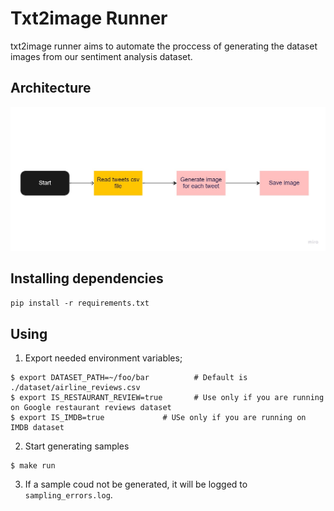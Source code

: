 # Txt2image Runner

txt2image runner aims to automate the proccess of generating the dataset images from our sentiment analysis dataset.

## Architecture

![Txt2image runner](assets/arc.jpg)

## Installing dependencies

```pip install -r requirements.txt```

## Using
1. Export needed environment variables;
```shell
$ export DATASET_PATH=~/foo/bar          # Default is ./dataset/airline_reviews.csv
$ export IS_RESTAURANT_REVIEW=true       # Use only if you are running on Google restaurant reviews dataset
$ export IS_IMDB=true             # USe only if you are running on IMDB dataset
```
2. Start generating samples
```shell
$ make run
```
3. If a sample coud not be generated, it will be logged to `sampling_errors.log`.